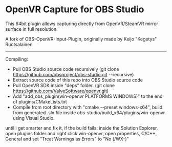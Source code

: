 # OpenVR Capture for OBS Studio

This 64bit plugin allows capturing directly from OpenVR/SteamVR mirror surface in full resolution.

A fork of OBS-OpenVR-Input-Plugin, originally made by Keijo "Kegetys" Ruotsalainen

---------

Compiling:
- Pull OBS Studio source code recursively (git clone https://github.com/obsproject/obs-studio.git --recursive)
- Extract source code of this repo into OBS Studio source code
- Pull OpenVR SDK inside "deps" folder. (git clone https://github.com/ValveSoftware/openvr.git)
- Add "add_obs_plugin(win-openvr PLATFORMS WINDOWS)" to the end of plugins/CMakeLists.txt
- Compile from root directory with "cmake --preset windows-x64", build from generated .sln file inside obs-studio/build_x64/plugins/win-openvr using Visual Studio.

until i get smarter and fix it, if the build fails: inside the Solution Explorer, open plugins folder and right click win-openvr, open properties, C/C++, General and set "Treat Warnings as Errors" to "No (/WX-)"